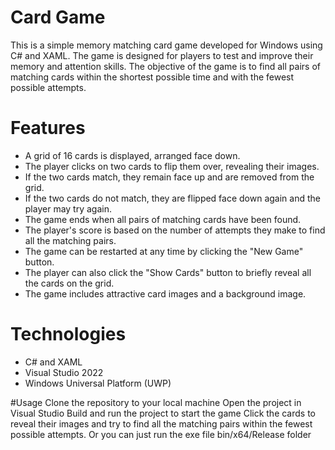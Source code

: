 # Card Game
This is a simple memory matching card game developed for Windows using C# and XAML. The game is designed for players to test and improve their memory and attention skills. The objective of the game is to find all pairs of matching cards within the shortest possible time and with the fewest possible attempts.

# Features
* A grid of 16 cards is displayed, arranged face down.
* The player clicks on two cards to flip them over, revealing their images.
* If the two cards match, they remain face up and are removed from the grid.
* If the two cards do not match, they are flipped face down again and the player may try again.
* The game ends when all pairs of matching cards have been found.
* The player's score is based on the number of attempts they make to find all the matching pairs.
* The game can be restarted at any time by clicking the "New Game" button.
* The player can also click the "Show Cards" button to briefly reveal all the cards on the grid.
* The game includes attractive card images and a background image.

# Technologies
* C# and XAML
* Visual Studio 2022
* Windows Universal Platform (UWP)

#Usage
Clone the repository to your local machine
Open the project in Visual Studio 
Build and run the project to start the game
Click the cards to reveal their images and try to find all the matching pairs within the fewest possible attempts.
Or you can just run the exe file bin/x64/Release folder
